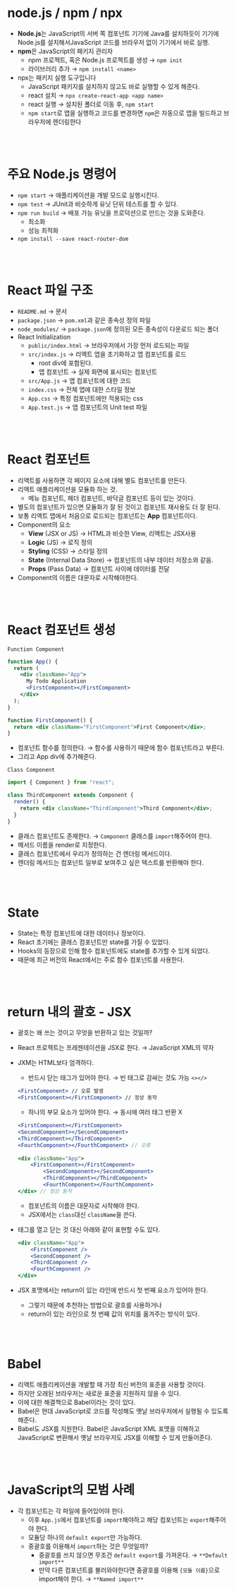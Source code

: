 # node.js / npm / npx
- **Node.js**는 JavaScript의 서버 쪽 컴포넌트 기기에 Java를 설치하듯이 기기에 Node.js를 설치해서JavaScript 코드를 브라우저 없이 기기에서 바로 실행.
- **npm**은 JavaScript의 패키지 관리자
    - npm 프로젝트, 혹은 Node.js 프로젝트를 생성 → `npm init`
    - 라이브러리 추가 → `npm install <name>`
- npx는 패키지 실행 도구입니다
    - JavaScript 패키지를 설치하지 않고도 바로 실행할 수 있게 해준다.
    - react 설치 → `npx create-react-app <app name>`
    - react 실행 → 설치된 폴더로 이동 후, `npm start`
    - `npm start`로 앱을 실행하고 코드를 변경하면 `npm`은 자동으로 앱을 빌드하고 브라우저에 렌더링한다

<br><br>

# 주요 Node.js 명령어
- `npm start` → 애플리케이션을 개발 모드로 실행시킨다.
- `npm test` → JUnit과 비슷하게 유닛 단위 테스트를 할 수 있다.
- `npm run build` → 배포 가능 유닛을 프로덕션으로 만드는 것을 도와준다.
    - 최소화
    - 성능 최적화
- `npm install --save react-router-dom`

<br><br>

# React 파일 구조
- `README.md` → 문서
- `package.json` → `pom.xml`과 같은 종속성 정의 파일
- `node_modules/` → `package.json`에 정의된 모든 종속성이 다운로드 되는 폴더
- React Initialization
    - `public/index.html` → 브라우저에서 가장 먼저 로드되는 파일
    - `src/index.js` → 리액트 앱을 초기화하고 앱 컴포넌트를 로드
        - root div에 포함된다.
        - 앱 컴포넌트 → 실제 화면에 표시되는 컴포넌트
    - `src/App.js` → 앱 컴포넌트에 대한 코드
    - `index.css` → 전체 앱에 대한 스타일 정보
    - `App.css` → 특정 컴포넌트에만 적용되는 css
    - `App.test.js` → 앱 컴포넌트의 Unit test 파일

<br><br>

# React 컴포넌트
- 리액트를 사용하면 각 페이지 요소에 대해 별도 컴포넌트를 만든다.
- 리액트 애플리케이션을 모듈화 하는 것.
    - 메뉴 컴포넌트, 헤더 컴포넌트, 바닥글 컴포넌트 등이 있는 것이다.
- 별도의 컴포넌트가 있으면 모듈화가 잘 된 것이고 컴포넌트 재사용도 더 잘 된다.
- 보통 리액트 앱에서 처음으로 로드되는 컴포넌트는 **App** 컴포넌트이다.
- Component의 요소
    - **View** (JSX or JS) → HTML과 비슷한 View, 리액트는 JSX사용
    - **Logic** (JS) → 로직 정의
    - **Styling** (CSS) → 스타일 정의
    - **State** (Internal Data Store) → 컴포넌트의 내부 데이터 저장소와 같음.
    - **Props** (Pass Data) → 컴포넌트 사이에 데이터를 전달
- Component의 이름은 대문자로 시작해야한다.

<br><br>

# React 컴포넌트 생성
`Function Component`

```jsx
function App() {
  return (
    <div className="App">
      My Todo Application
      <FirstComponent></FirstComponent>
    </div>
  );
}

function FirstComponent() {
  return <div className="FirstComponent">First Component</div>;
}
```

- 컴포넌트 함수를 정의한다. → 함수를 사용하기 때문에 함수 컴포넌트라고 부른다.
- 그리고 App div에 추가해준다.

`Class Component`

```jsx
import { Component } from "react";

class ThirdComponent extends Component {
  render() {
    return <div className="ThirdComponent">Third Component</div>;
  }
}
```

- 클래스 컴포넌트도 존재한다. → `Component` 클래스를 `import`해주어야 한다.
- 메서드 이름을 render로 지정한다.
- 클래스 컴포넌트에서 우리가 정의하는 건 렌더링 메서드이다.
- 렌더링 메서드는 컴포넌트 일부로 보여주고 싶은 텍스트를 반환해야 한다.

<br><br>

# State
- State는 특정 컴포넌트에 대한 데이터나 정보이다.
- React 초기에는 클래스 컴포넌트만 state를 가질 수 있었다.
- Hooks의 등장으로 인해 함수 컴포넌트에도 state를 추가할 수 있게 되었다.
- 때문에 최근 버전의 React에서는 주로 함수 컴포넌트를 사용한다.

<br><br>

# return 내의 괄호 - JSX
- 괄호는 왜 쓰는 것이고 무엇을 반환하고 있는 것일까?
- React 프로젝트는 프레젠테이션을 JSX로 한다. → JavaScript XML의 약자
- JXM는 HTML보다 엄격하다.
    - 반드시 닫는 태그가 있어야 한다. → 빈 태그로 감싸는 것도 가능 `<></>`
    
    ```jsx
    <FirstComponent> // 오류 발생
    <FirstComponent></FirstComponent> // 정상 동작
    ```
    
    - 하나의 부모 요소가 있어야 한다. → 동시에 여러 태그 반환 X
    
    ```jsx
    <FirstComponent></FirstComponent>
    <SecondComponent></SecondComponent>
    <ThirdComponent></ThirdComponent>
    <FourthComponent></FourthComponent> // 오류
          
    <div className="App">
        <FirstComponent></FirstComponent>
    		<SecondComponent></SecondComponent>
    		<ThirdComponent></ThirdComponent>
    		<FourthComponent></FourthComponent>
    </div> // 정상 동작
    ```
    
    - 컴포넌트의 이름은 대문자로 시작해야 한다.
    - JSX에서는 `class`대신 `className`을 쓴다.
- 태그를 열고 닫는 것 대신 아래와 같이 표현할 수도 있다.
    
    ```jsx
    <div className="App">
        <FirstComponent />
        <SecondComponent />
        <ThirdComponent />
        <FourthComponent />
    </div> 
    ```
    
- JSX 포맷에서는 return이 있는 라인에 반드시 첫 번째 요소가 있어야 한다.
    - 그렇기 때문에 추천하는 방법으로 괄호를 사용하거나
    - return이 있는 라인으로 첫 번째 값의 위치를 옮겨주는 방식이 있다.

<br><br>

# Babel
- 리액트 애플리케이션을 개발할 때 가장 최신 버전의 표준을 사용할 것이다.
- 하지만 오래된 브라우저는 새로운 표준을 지원하지 않을 수 있다.
- 이에 대한 해결책으로 Babel이라는 것이 있다.
- Babel은 현대 JavaScript로 코드를 작성해도 옛날 브라우저에서 실행될 수 있도록 해준다.
- Babel도 JSX를 지원한다. Babel은 JavaScript XML 포맷을 이해하고 JavaScript로 변환해서 옛날 브라우저도 JSX를 이해할 수 있게 만들어준다.

<br><br>

# JavaScript의 모범 사례
- 각 컴포넌트는 각 파일에 들어있어야 한다.
    - 이후 `App.js`에서 컴포넌트를 `import`해야하고 해당 컴포넌트는 `export`해주어야 한다.
    - 모듈당 하나의 `default export`만 가능하다.
    - 중괄호를 이용해서 `import`하는 것은 무엇일까?
        - 중괄호를 쓰지 않으면 무조건 `default export`를 가져온다. → `**Default import**`
        - 만약 다른 컴포넌트를 불러와야한다면 중괄호를 이용해 `{모듈 이름}`으로 import해야 한다. → `**Named import**`
